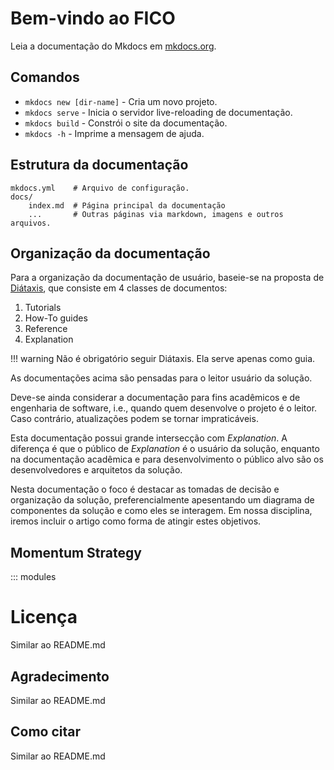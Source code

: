 # Bem-vindo ao FICO

Leia a documentação do Mkdocs em [mkdocs.org](https://www.mkdocs.org).

## Comandos

* `mkdocs new [dir-name]` - Cria um novo projeto.
* `mkdocs serve` - Inicia o servidor live-reloading de documentação.
* `mkdocs build` - Constrói o site da documentação.
* `mkdocs -h` - Imprime a mensagem de ajuda.

## Estrutura da documentação

    mkdocs.yml    # Arquivo de configuração.
    docs/
        index.md  # Página principal da documentação
        ...       # Outras páginas via markdown, imagens e outros arquivos.

## Organização da documentação

Para a organização da documentação de usuário, baseie-se na proposta de
[Diátaxis](https://diataxis.fr/), que consiste em 4 classes de documentos:

1. Tutorials
1. How-To guides
1. Reference
1. Explanation

!!! warning
    Não é obrigatório seguir Diátaxis. Ela serve apenas como guia.

As documentações acima são pensadas para o leitor usuário da solução.

Deve-se ainda considerar a documentação para fins acadêmicos e de engenharia de
software, i.e., quando quem desenvolve o projeto é o leitor. Caso contrário,
atualizações podem se tornar impraticáveis.

Esta documentação possui grande intersecção com *Explanation*. A diferença é que o
público de *Explanation* é o usuário da solução, enquanto na documentação acadêmica e
para desenvolvimento o público alvo são os desenvolvedores e arquitetos da solução.

Nesta documentação o foco é destacar as tomadas de decisão e organização da solução,
preferencialmente apesentando um diagrama de componentes da solução e como eles se
interagem. Em nossa disciplina, iremos incluir o artigo como forma de atingir estes
objetivos.

## Momentum Strategy

::: modules

# Licença

Similar ao README.md

## Agradecimento

Similar ao README.md

## Como citar

Similar ao README.md
